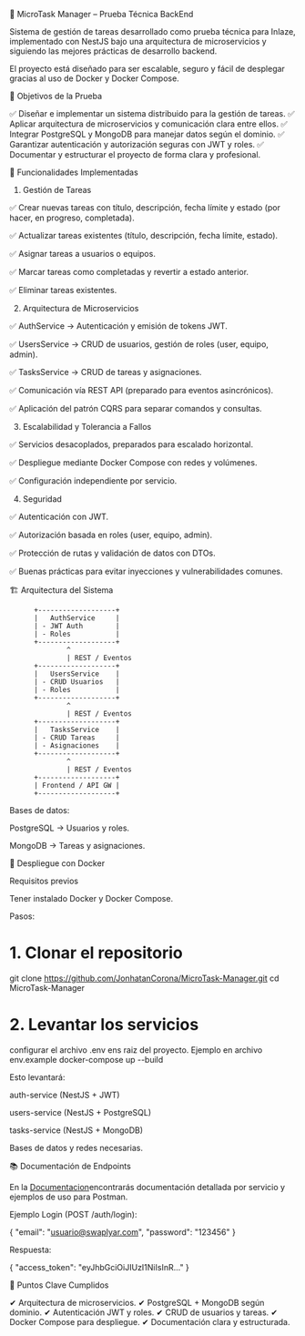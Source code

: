 📌 MicroTask Manager – Prueba Técnica BackEnd

Sistema de gestión de tareas desarrollado como prueba técnica para Inlaze, implementado con NestJS bajo una arquitectura de microservicios y siguiendo las mejores prácticas de desarrollo backend.

El proyecto está diseñado para ser escalable, seguro y fácil de desplegar gracias al uso de Docker y Docker Compose.

🎯 Objetivos de la Prueba

✅ Diseñar e implementar un sistema distribuido para la gestión de tareas.
✅ Aplicar arquitectura de microservicios y comunicación clara entre ellos.
✅ Integrar PostgreSQL y MongoDB para manejar datos según el dominio.
✅ Garantizar autenticación y autorización seguras con JWT y roles.
✅ Documentar y estructurar el proyecto de forma clara y profesional.

🚀 Funcionalidades Implementadas
1. Gestión de Tareas

✅ Crear nuevas tareas con título, descripción, fecha límite y estado (por hacer, en progreso, completada).

✅ Actualizar tareas existentes (título, descripción, fecha límite, estado).

✅ Asignar tareas a usuarios o equipos.

✅ Marcar tareas como completadas y revertir a estado anterior.

✅ Eliminar tareas existentes.

2. Arquitectura de Microservicios

✅ AuthService → Autenticación y emisión de tokens JWT.

✅ UsersService → CRUD de usuarios, gestión de roles (user, equipo, admin).

✅ TasksService → CRUD de tareas y asignaciones.

✅ Comunicación vía REST API (preparado para eventos asincrónicos).

✅ Aplicación del patrón CQRS para separar comandos y consultas.

3. Escalabilidad y Tolerancia a Fallos

✅ Servicios desacoplados, preparados para escalado horizontal.

✅ Despliegue mediante Docker Compose con redes y volúmenes.

✅ Configuración independiente por servicio.

4. Seguridad

✅ Autenticación con JWT.

✅ Autorización basada en roles (user, equipo, admin).

✅ Protección de rutas y validación de datos con DTOs.

✅ Buenas prácticas para evitar inyecciones y vulnerabilidades comunes.

🏗 Arquitectura del Sistema

          +-------------------+
          |   AuthService     |
          | - JWT Auth        |
          | - Roles           |
          +-------------------+
                  ^
                  | REST / Eventos
          +-------------------+
          |   UsersService    |
          | - CRUD Usuarios   |
          | - Roles           |
          +-------------------+
                  ^
                  | REST / Eventos
          +-------------------+
          |   TasksService    |
          | - CRUD Tareas     |
          | - Asignaciones    |
          +-------------------+
                  ^
                  | REST / Eventos
          +-------------------+
          | Frontend / API GW |
          +-------------------+



Bases de datos:

PostgreSQL → Usuarios y roles.

MongoDB → Tareas y asignaciones.

🐳 Despliegue con Docker

Requisitos previos

Tener instalado Docker y Docker Compose.

Pasos:

# 1. Clonar el repositorio
git clone https://github.com/JonhatanCorona/MicroTask-Manager.git
cd MicroTask-Manager

# 2. Levantar los servicios
configurar el archivo .env ens raiz del proyecto. Ejemplo en archivo env.example
docker-compose up --build


Esto levantará:

auth-service (NestJS + JWT)

users-service (NestJS + PostgreSQL)

tasks-service (NestJS + MongoDB)

Bases de datos y redes necesarias.

📚 Documentación de Endpoints

En la [Documentacion](https://www.notion.so/250691e2efa0802ca379faaf4d0ddc37?v=250691e2efa08094978c000c32ace05c&source=copy_link)encontrarás documentación detallada por servicio y ejemplos de uso para Postman.

Ejemplo Login (POST /auth/login):

{
  "email": "usuario@swaplyar.com",
  "password": "123456"
}


Respuesta:

{
  "access_token": "eyJhbGciOiJIUzI1NiIsInR..."
}


📌 Puntos Clave Cumplidos

✔ Arquitectura de microservicios.
✔ PostgreSQL + MongoDB según dominio.
✔ Autenticación JWT y roles.
✔ CRUD de usuarios y tareas.
✔ Docker Compose para despliegue.
✔ Documentación clara y estructurada.
